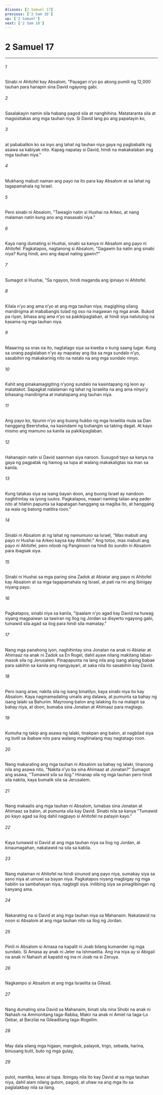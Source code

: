 ```yaml
---
Aliases: [2 Samuel 17]
previous: ['2 Sam 16']
up: ['2 Samuel']
next: ['2 Sam 18']
---
```

# 2 Samuel 17

***


###### 1 


Sinabi ni Ahitofel kay Absalom, "Payagan nʼyo po akong pumili ng 12,000 tauhan para hanapin sina David ngayong gabi. 


###### 2 


Sasalakayin namin sila habang pagod sila at nanghihina. Matataranta sila at magsisitakas ang mga tauhan niya. Si David lang po ang papatayin ko, 


###### 3 


at pababalikin ko sa inyo ang lahat ng tauhan niya gaya ng pagbabalik ng asawa sa kabiyak nito. Kapag napatay si David, hindi na makakalaban ang mga tauhan niya." 


###### 4 


Mukhang mabuti naman ang payo na ito para kay Absalom at sa lahat ng tagapamahala ng Israel. 


###### 5 


Pero sinabi ni Absalom, "Tawagin natin si Hushai na Arkeo, at nang malaman natin kung ano ang masasabi niya." 


###### 6 


Kaya nang dumating si Hushai, sinabi sa kanya ni Absalom ang payo ni Ahitofel. Pagkatapos, nagtanong si Absalom, "Gagawin ba natin ang sinabi niya? Kung hindi, ano ang dapat nating gawin?" 


###### 7 


Sumagot si Hushai, "Sa ngayon, hindi maganda ang ipinayo ni Ahitofel. 


###### 8 


Kilala nʼyo ang ama nʼyo at ang mga tauhan niya; magigiting silang mandirigma at mababangis tulad ng oso na inagawan ng mga anak. Bukod pa riyan, bihasa ang ama nʼyo sa pakikipaglaban, at hindi siya natutulog na kasama ng mga tauhan niya. 


###### 9 


Maaaring sa oras na ito, nagtatago siya sa kweba o kung saang lugar. Kung sa unang paglalaban nʼyo ay mapatay ang iba sa mga sundalo nʼyo, sasabihin ng makakarinig nito na natalo na ang mga sundalo ninyo. 


###### 10 


Kahit ang pinakamagigiting nʼyong sundalo na kasintapang ng leon ay matatakot. Sapagkat nalalaman ng lahat ng Israelita na ang ama ninyoʼy bihasang mandirigma at matatapang ang tauhan niya. 


###### 11 


Ang payo ko, tipunin nʼyo ang buong hukbo ng mga Israelita mula sa Dan hanggang Beersheba, na kasindami ng buhangin sa tabing dagat. At kayo mismo ang mamuno sa kanila sa pakikipaglaban. 


###### 12 


Hahanapin natin si David saanman siya naroon. Susugod tayo sa kanya na gaya ng pagpatak ng hamog sa lupa at walang makakaligtas isa man sa kanila. 


###### 13 


Kung tatakas siya sa isang bayan doon, ang buong Israel ay nandoon naghihintay sa iyong iuutos. Pagkatapos, maaari naming talian ang pader nito at hilahin papunta sa kapatagan hanggang sa magiba ito, at hanggang sa wala ng batong matitira roon." 


###### 14 


Sinabi ni Absalom at ng lahat ng namumuno sa Israel, "Mas mabuti ang payo ni Hushai na Arkeo kaysa kay Ahitofel." Ang totoo, mas mabuti ang payo ni Ahitofel, pero niloob ng Panginoon na hindi ito sundin ni Absalom para ibagsak siya. 


###### 15 


Sinabi ni Hushai sa mga paring sina Zadok at Abiatar ang payo ni Ahitofel kay Absalom at sa mga tagapamahala ng Israel, at pati na rin ang ibinigay niyang payo. 


###### 16 


Pagkatapos, sinabi niya sa kanila, "Ipaalam nʼyo agad kay David na huwag siyang magpaiwan sa tawiran ng Ilog ng Jordan sa disyerto ngayong gabi, tumawid sila agad sa ilog para hindi sila mamatay." 


###### 17 


Nang mga panahong iyon, naghihintay sina Jonatan na anak ni Abiatar at Ahimaaz na anak ni Zadok sa En Rogel, dahil ayaw nilang makitang labas-masok sila ng Jerusalem. Pinapapunta na lang nila ang isang aliping babae para sabihin sa kanila ang nangyayari, at saka nila ito sasabihin kay David. 


###### 18 


Pero isang araw, nakita sila ng isang binatilyo, kaya sinabi niya ito kay Absalom. Kaya nagmamadaling umalis ang dalawa, at pumunta sa bahay ng isang lalaki sa Bahurim. Mayroong balon ang lalaking ito na malapit sa bahay niya, at doon, bumaba sina Jonatan at Ahimaaz para magtago. 


###### 19 


Kumuha ng takip ang asawa ng lalaki, tinakpan ang balon, at nagbilad siya ng butil sa ibabaw nito para walang maghinalang may nagtatago roon. 


###### 20 


Nang makarating ang mga tauhan ni Absalom sa bahay ng lalaki, tinanong nila ang asawa nito, "Nakita nʼyo ba sina Ahimaaz at Jonatan?" Sumagot ang asawa, "Tumawid sila sa ilog." Hinanap sila ng mga tauhan pero hindi sila nakita, kaya bumalik sila sa Jerusalem. 


###### 21 


Nang makaalis ang mga tauhan ni Absalom, lumabas sina Jonatan at Ahimaaz sa balon, at pumunta sila kay David. Sinabi nila sa kanya "Tumawid po kayo agad sa ilog dahil nagpayo si Ahitofel na patayin kayo." 


###### 22 


Kaya tumawid si David at ang mga tauhan niya sa Ilog ng Jordan, at kinaumagahan, nakatawid na sila sa kabila. 


###### 23 


Nang malaman ni Ahitofel na hindi sinunod ang payo niya, sumakay siya sa asno niya at umuwi sa bayan niya. Pagkatapos niyang magbigay ng mga habilin sa sambahayan niya, nagbigti siya. Inilibing siya sa pinaglibingan ng kanyang ama. 


###### 24 


Nakarating na si David at ang mga tauhan niya sa Mahanaim. Nakatawid na noon si Absalom at ang mga tauhan nito sa Ilog ng Jordan. 


###### 25 


Pinili ni Absalom si Amasa na kapalit ni Joab bilang kumander ng mga sundalo. Si Amasa ay anak ni Jeter na Ishmaelita. Ang ina niya ay si Abigail na anak ni Nahash at kapatid ng ina ni Joab na si Zeruya. 


###### 26 


Nagkampo si Absalom at ang mga Israelita sa Gilead. 


###### 27 


Nang dumating sina David sa Mahanaim, binati sila nina Shobi na anak ni Nahash na Ammonitang taga-Rabba, Makir na anak ni Amiel na taga-Lo Debar, at Barzilai na Gileaditang taga-Rogelim. 


###### 28 


May dala silang mga higaan, mangkok, palayok, trigo, sebada, harina, binusang butil, buto ng mga gulay, 


###### 29 


pulot, mantika, keso at tupa. Ibinigay nila ito kay David at sa mga tauhan niya, dahil alam nilang gutom, pagod, at uhaw na ang mga ito sa paglalakbay nila sa ilang.
